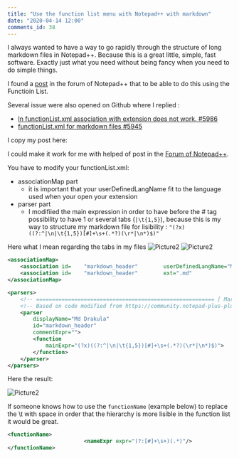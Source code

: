 ```yaml
---
title: "Use the function list menu with Notepad++ with markdown"
date: "2020-04-14 12:00"
comments_id: 38
---
```


I always wanted to have a way to go rapidly through the structure of long markdown files in Notepad++. 
Because this is a great little, simple, fast software. Exactly just what you need without being fancy when you need to do simple things.

I found a [post](https://community.notepad-plus-plus.org/topic/18458/display-markdown-outline-view-through-functionlist) in the forum of Notepad++ that to be able to do this using the Functioin List.

Several issue were also opened on Github where I replied : 

- [In functionList.xml association with extension does not work.
#5986](https://github.com/notepad-plus-plus/notepad-plus-plus/issues/5986)
- [functionList.xml for markdown files
#5945](https://github.com/notepad-plus-plus/notepad-plus-plus/issues/5945)

I copy my post here:

I could make it work for me with helped of post in the [Forum of Notepad++](https://community.notepad-plus-plus.org/topic/18458/display-markdown-outline-view-through-functionlist).

You have to modify your functionList.xml:
- associationMap part
  - it is important that your userDefinedLangName fit to the language used when your open your extension
- parser part
  - I modifiied the main expression in order to have before the # tag possibility to have 1 or several tabs (`|\t{1,5}`), because this is my way to structure my markdown file for lisibility : `"(?x)((?:^|\n|\t{1,5})[#]+\s+(.*?)(\r*|\n*)$)"`

Here what I mean regarding the tabs in my files
![Picture2](https://dgrv.github.io/dorian-gravier/assets/20200414_functionList_markdown_2.jpg)
![Picture2](https://dgrv.github.io/dorian-gravier/assets/20200414_functionList_markdown_3.jpg)


```xml
<associationMap>
	<association id=    "markdown_header"        userDefinedLangName="Md Drakula"           />
	<association id=    "markdown_header"        ext=".md"                                />
</associationMap>
```

```xml
<parsers>
	<!-- ======================================================== [ Markdown ] -->
	<!-- Based on code modified from https://community.notepad-plus-plus.org/topic/18458/display-markdown-outline-view-through-functionlist/7 -->
	<parser 
		displayName="Md Drakula" 
		id="markdown_header"
		commentExpr="">
		<function
			mainExpr="(?x)((?:^|\n|\t{1,5})[#]+\s+(.*?)(\r*|\n*)$)">
		</function>
	</parser>
</parsers>
```

Here the result:

![Picture2](https://dgrv.github.io/dorian-gravier/assets/20200414_functionList_markdown_1.jpg)

If someone knows how to use the `functionName` (example  below) to replace the \t with space in order that the hierarchy is more lisible in the function list it would be great. 

```xml
<functionName>
                        <nameExpr expr="(?:[#]+\s+)(.*)"/>
</functionName>
```


